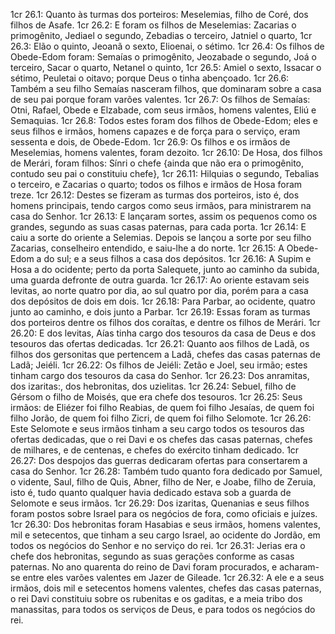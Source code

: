 1cr 26.1: Quanto às turmas dos porteiros: Meselemias, filho de Coré, dos filhos de Asafe.
1cr 26.2: E foram os filhos de Meselemias: Zacarias o primogênito, Jediael o segundo, Zebadias o terceiro, Jatniel o quarto,
1cr 26.3: Elão o quinto, Jeoanã o sexto, Elioenai, o sétimo.
1cr 26.4: Os filhos de Obede-Edom foram: Semaías o primogênito, Jeozabade o segundo, Joá o terceiro, Sacar o quarto, Netanel o quinto,
1cr 26.5: Amiel o sexto, Issacar o sétimo, Peuletai o oitavo; porque Deus o tinha abençoado.
1cr 26.6: Também a seu filho Semaías nasceram filhos, que dominaram sobre a casa de seu pai porque foram varões valentes.
1cr 26.7: Os filhos de Semaías: Otni, Rafael, Obede e Elzabade, com seus irmãos, homens valentes, Eliú e Semaquias.
1cr 26.8: Todos estes foram dos filhos de Obede-Edom; eles e seus filhos e irmãos, homens capazes e de força para o serviço, eram sessenta e dois, de Obede-Edom.
1cr 26.9: Os filhos e os irmãos de Meselemias, homens valentes, foram dezoito.
1cr 26.10: De Hosa, dos filhos de Merári, foram filhos: Sínri o chefe {ainda que não era o primogênito, contudo seu pai o constituiu chefe},
1cr 26.11: Hilquias o segundo, Tebalias o terceiro, e Zacarias o quarto; todos os filhos e irmãos de Hosa foram treze.
1cr 26.12: Destes se fizeram as turmas dos porteiros, isto é, dos homens principais, tendo cargos como seus irmãos, para ministrarem na casa do Senhor.
1cr 26.13: E lançaram sortes, assim os pequenos como os grandes, segundo as suas casas paternas, para cada porta.
1cr 26.14: E caiu a sorte do oriente a Selemias. Depois se lançou a sorte por seu filho Zacarias, conselheiro entendido, e saiu-lhe a do norte.
1cr 26.15: A Obede-Edom a do sul; e a seus filhos a casa dos depósitos.
1cr 26.16: A Supim e Hosa a do ocidente; perto da porta Salequete, junto ao caminho da subida, uma guarda defronte de outra guarda.
1cr 26.17: Ao oriente estavam seis levitas, ao norte quatro por dia, ao sul quatro por dia, porém para a casa dos depósitos de dois em dois.
1cr 26.18: Para Parbar, ao ocidente, quatro junto ao caminho, e dois junto a Parbar.
1cr 26.19: Essas foram as turmas dos porteiros dentre os filhos dos coraítas, e dentre os filhos de Merári.
1cr 26.20: E dos levitas, Aías tinha cargo dos tesouros da casa de Deus e dos tesouros das ofertas dedicadas.
1cr 26.21: Quanto aos filhos de Ladã, os filhos dos gersonitas que pertencem a Ladã, chefes das casas paternas de Ladã; Jeiéli.
1cr 26.22: Os filhos de Jeiéli: Zetão e Joel, seu irmão; estes tinham cargo dos tesouros da casa do Senhor.
1cr 26.23: Dos anramitas, dos izaritas:, dos hebronitas, dos uzielitas.
1cr 26.24: Sebuel, filho de Gérsom o filho de Moisés, que era chefe dos tesouros.
1cr 26.25: Seus irmãos: de Eliézer foi filho Reabias, de quem foi filho Jesaías, de quem foi filho Jorão, de quem foi filho Zicri, de quem foi filho Selomote.
1cr 26.26: Este Selomote e seus irmãos tinham a seu cargo todos os tesouros das ofertas dedicadas, que o rei Davi e os chefes das casas paternas, chefes de milhares, e de centenas, e chefes do exército tinham dedicado.
1cr 26.27: Dos despojos das guerras dedicaram ofertas para consertarem a casa do Senhor.
1cr 26.28: Também tudo quanto fora dedicado por Samuel, o vidente, Saul, filho de Quis, Abner, filho de Ner, e Joabe, filho de Zeruia, isto é, tudo quanto qualquer havia dedicado estava sob a guarda de Selomote e seus irmãos.
1cr 26.29: Dos izaritas, Quenanias e seus filhos foram postos sobre Israel para os negócios de fora, como oficiais e juízes.
1cr 26.30: Dos hebronitas foram Hasabias e seus irmãos, homens valentes, mil e setecentos, que tinham a seu cargo Israel, ao ocidente do Jordão, em todos os negócios do Senhor e no serviço do rei.
1cr 26.31: Jerias era o chefe dos hebronitas, segundo as suas gerações conforme as casas paternas. No ano quarenta do reino de Davi foram procurados, e acharam-se entre eles varões valentes em Jazer de Gileade.
1cr 26.32: A ele e a seus irmãos, dois mil e setecentos homens valentes, chefes das casas paternas, o rei Davi constituiu sobre os rubenitas e os gaditas, e a meia tribo dos manassitas, para todos os serviços de Deus, e para todos os negócios do rei.
